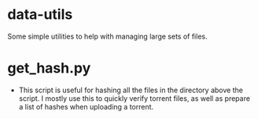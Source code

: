 # data-utils
Some simple utilities to help with managing large sets of files.

# get_hash.py
- This script is useful for hashing all the files in the directory above the script. I mostly use this to quickly verify torrent files, as well as prepare a list of hashes when uploading a torrent.
